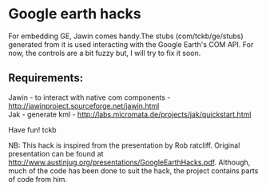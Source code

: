 Google earth hacks
==================
For embedding GE, Jawin comes handy.The stubs (com/tckb/ge/stubs) generated from it is used interacting with the Google Earth's COM API. For now, the controls are a bit fuzzy but, I will try to fix it soon. 
 
Requirements:
-------------
Jawin - to interact with native com components  - http://jawinproject.sourceforge.net/jawin.html <br/>
Jak - generate kml - http://labs.micromata.de/projects/jak/quickstart.html <br/>


Have fun!
tckb


NB:
This hack is inspired from the presentation by Rob ratcliff. Original presentation can be found at http://www.austinjug.org/presentations/GoogleEarthHacks.pdf. Although, much of the code has been done to suit the hack, the project contains parts of code from him. 
